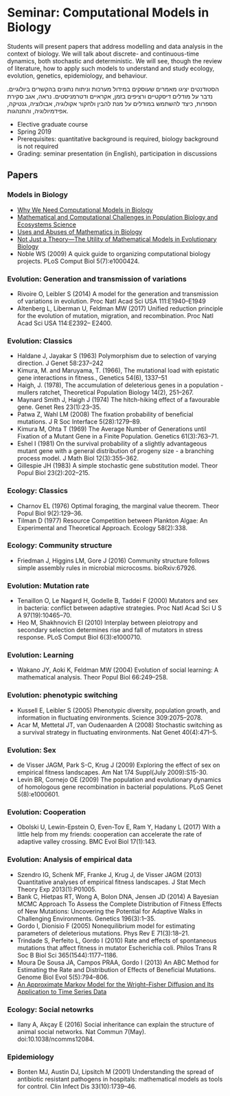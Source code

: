 # Seminar: Computational Models in Biology

Students will present papers that address modelling and data analysis in the context of biology. We will talk about discrete- and continuous-time dynamics, both stochastic and deterministic. We will see, though the review of literature, how to apply such models to understand and study ecology, evolution, genetics, epidemiology, and behaviour.

הסטודנטים יציגו מאמרים שעוסקים במידול מערכות וניתוח נתונים בהקשרים ביולוגיים. נדבר על מודלים דיסקטיים ורציפים בזמן, אקראיים ודטרמניסטים. נראה, אגב סקירת הספרות, כיצד להשתמש במודלים על מנת להבין ולחקור אקולוגיה, אבולוציה, גנטיקה, אפידמיולוגיה, והתנהגות.

- Elective graduate course
- Spring 2019
- Prerequisites: quantitative background is required, biology background is not required
- Grading: seminar presentation (in English), participation in discussions

## Papers

### Models in Biology

- [Why We Need Computational Models in Biology
](http://blogs.plos.org/thestudentblog/2016/07/29/why-we-need-computational-models-in-biology/)
- [Mathematical and Computational Challenges in Population Biology and Ecosystems Science
](http://science.sciencemag.org/content/275/5298/334)
- [Uses and Abuses of Mathematics in Biology
](http://science.sciencemag.org/content/303/5659/790)
- [Not Just a Theory—The Utility of Mathematical Models in Evolutionary Biology
](http://journals.plos.org/plosbiology/article?id=10.1371/journal.pbio.1002017)
- Noble WS (2009) A quick guide to organizing computational biology projects. PLoS Comput Biol 5(7):e1000424.

### Evolution: Generation and transmission of variations

- Rivoire O, Leibler S (2014) A model for the generation and transmission of variations in evolution. Proc Natl Acad Sci USA 111:E1940–E1949
- Altenberg L, Liberman U, Feldman MW (2017) Unified reduction principle for the evolution of mutation, migration, and recombination. Proc Natl Acad Sci USA 114:E2392– E2400.

### Evolution: Classics

- Haldane J, Jayakar S (1963) Polymorphism due to selection of varying direction. J Genet 58:237–242
- Kimura, M. and Maruyama, T. (1966), The mutational load with epistatic gene interactions in fitness., Genetics 54(6), 1337–51
- Haigh, J. (1978), The accumulation of deleterious genes in a population - mullers ratchet, Theoretical Population Biology 14(2), 251–267.
- Maynard Smith J, Haigh J (1974) The hitch-hiking effect of a favourable gene. Genet Res 23(1):23–35.
- Patwa Z, Wahl LM (2008) The fixation probability of beneficial mutations. J R Soc Interface 5(28):1279–89.
- Kimura M, Ohta T (1969) The Average Number of Generations until Fixation of a Mutant Gene in a Finite Population. Genetics 61(3):763–71.
- Eshel I (1981) On the survival probability of a slightly advantageous mutant gene with a general distribution of progeny size - a branching process model. J Math Biol 12(3):355–362.
- Gillespie JH (1983) A simple stochastic gene substitution model. Theor Popul Biol 23(2):202–215.

### Ecology: Classics

- Charnov EL (1976) Optimal foraging, the marginal value theorem. Theor Popul Biol 9(2):129–36.
- Tilman D (1977) Resource Competition between Plankton Algae: An Experimental and Theoretical Approach. Ecology 58(2):338.

### Ecology: Community structure
- Friedman J, Higgins LM, Gore J (2016) Community structure follows simple assembly rules in microbial microcosms. bioRxiv:67926.

### Evolution: Mutation rate

- Tenaillon O, Le Nagard H, Godelle B, Taddei F (2000) Mutators and sex in bacteria: conflict between adaptive strategies. Proc Natl Acad Sci U S A 97(19):10465–70.
- Heo M, Shakhnovich EI (2010) Interplay between pleiotropy and secondary selection determines rise and fall of mutators in stress response. PLoS Comput Biol 6(3):e1000710.

### Evolution: Learning

- Wakano JY, Aoki K, Feldman MW (2004) Evolution of social learning: A mathematical analysis. Theor Popul Biol 66:249–258.

### Evolution: phenotypic switching

- Kussell E, Leibler S (2005) Phenotypic diversity, population growth, and information in fluctuating environments. Science 309:2075–2078.
- Acar M, Mettetal JT, van Oudenaarden A (2008) Stochastic switching as a survival strategy in fluctuating environments. Nat Genet 40(4):471–5.

### Evolution: Sex

- de Visser JAGM, Park S-C, Krug J (2009) Exploring the effect of sex on empirical fitness landscapes. Am Nat 174 Suppl(July 2009):S15-30.
- Levin BR, Cornejo OE (2009) The population and evolutionary dynamics of homologous gene recombination in bacterial populations. PLoS Genet 5(8):e1000601.

### Evolution: Cooperation

- Obolski U, Lewin-Epstein O, Even-Tov E, Ram Y, Hadany L (2017) With a little help from my friends: cooperation can accelerate the rate of adaptive valley crossing. BMC Evol Biol 17(1):143.

### Evolution: Analysis of empirical data

- Szendro IG, Schenk MF, Franke J, Krug J, de Visser JAGM (2013) Quantitative analyses of empirical fitness landscapes. J Stat Mech Theory Exp 2013(1):P01005.
- Bank C, Hietpas RT, Wong A, Bolon DNA, Jensen JD (2014) A Bayesian MCMC Approach To Assess the Complete Distribution of Fitness Effects of New Mutations: Uncovering the Potential for Adaptive Walks in Challenging Environments. Genetics 196(3):1–35.
- Gordo I, Dionisio F (2005) Nonequilibrium model for estimating parameters of deleterious mutations. Phys Rev E 71(3):18–21.
- Trindade S, Perfeito L, Gordo I (2010) Rate and effects of spontaneous mutations that affect fitness in mutator Escherichia coli. Philos Trans R Soc B Biol Sci 365(1544):1177–1186.
- Moura De Sousa JA, Campos PRAA, Gordo I (2013) An ABC Method for Estimating the Rate and Distribution of Effects of Beneficial Mutations. Genome Biol Evol 5(5):794–806.
- [An Approximate Markov Model for the Wright–Fisher Diffusion and Its Application to Time Series Data
](http://www.genetics.org/content/203/2/831)

### Ecology: Social netowrks

- Ilany A, Akçay E (2016) Social inheritance can explain the structure of animal social networks. Nat Commun 7(May). doi:10.1038/ncomms12084.

### Epidemiology

- Bonten MJ, Austin DJ, Lipsitch M (2001) Understanding the spread of antibiotic resistant pathogens in hospitals: mathematical models as tools for control. Clin Infect Dis 33(10):1739–46.
